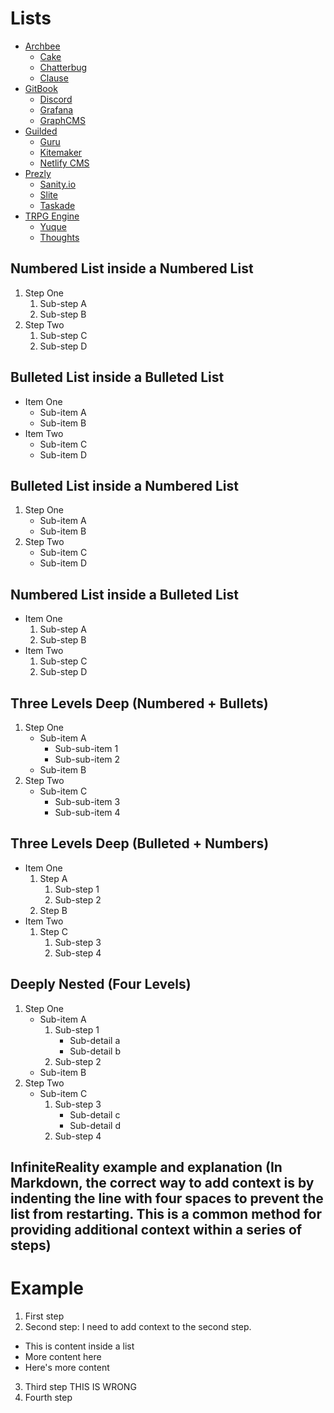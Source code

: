 # Lists

- [Archbee](https://archbee.io)  
  - [Cake](https://www.cake.co/)  
  - [Chatterbug](https://chatterbug.com)  
  - [Clause](https://clause.io)  
- [GitBook](https://www.gitbook.com/)  
  - [Discord](https://discord.com/)  
  - [Grafana](https://grafana.com)  
  - [GraphCMS](https://graphcms.com)  
- [Guilded](https://www.guilded.gg)  
  - [Guru](https://www.getguru.com/)  
  - [Kitemaker](https://kitemaker.co)  
  - [Netlify CMS](https://www.netlifycms.org)  
- [Prezly](https://www.prezly.com/)  
  - [Sanity.io](https://www.sanity.io)  
  - [Slite](https://slite.com)  
  - [Taskade](https://www.taskade.com/)  
- [TRPG Engine](https://trpg.moonrailgun.com)  
  - [Yuque](https://www.yuque.com/)  
  - [Thoughts](https://thoughts.teambition.com)  


## Numbered List inside a Numbered List
1. Step One  
   1. Sub-step A  
   2. Sub-step B  
2. Step Two  
   1. Sub-step C  
   2. Sub-step D  

## Bulleted List inside a Bulleted List
- Item One  
  - Sub-item A  
  - Sub-item B  
- Item Two  
  - Sub-item C  
  - Sub-item D  

## Bulleted List inside a Numbered List
1. Step One  
   - Sub-item A  
   - Sub-item B  
2. Step Two  
   - Sub-item C  
   - Sub-item D
     
## Numbered List inside a Bulleted List
- Item One  
  1. Sub-step A  
  2. Sub-step B  
- Item Two  
  1. Sub-step C  
  2. Sub-step D  

## Three Levels Deep (Numbered + Bullets)
1. Step One  
   - Sub-item A  
     - Sub-sub-item 1  
     - Sub-sub-item 2  
   - Sub-item B  
2. Step Two  
   - Sub-item C  
     - Sub-sub-item 3  
     - Sub-sub-item 4  

## Three Levels Deep (Bulleted + Numbers)
- Item One  
  1. Step A  
     1. Sub-step 1  
     2. Sub-step 2  
  2. Step B  
- Item Two  
  1. Step C  
     1. Sub-step 3  
     2. Sub-step 4  

## Deeply Nested (Four Levels)
1. Step One  
   - Sub-item A  
     1. Sub-step 1  
        - Sub-detail a  
        - Sub-detail b  
     2. Sub-step 2  
   - Sub-item B  
2. Step Two  
   - Sub-item C  
     1. Sub-step 3  
        - Sub-detail c  
        - Sub-detail d  
     2. Sub-step 4  


## InfiniteReality example and explanation (In Markdown, the correct way to add context is by indenting the line with four spaces to prevent the list from restarting. This is a common method for providing additional context within a series of steps)

# Example

1. First step
2. Second step:
I need to add context to the second step.
- This is content inside a list
- More content here
- Here's more content
3. Third step
THIS IS WRONG
4. Fourth step

